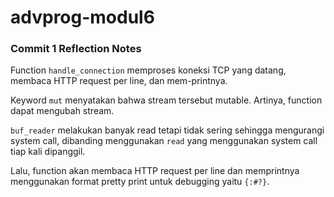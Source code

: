 # advprog-modul6

### Commit 1 Reflection Notes
Function `handle_connection` memproses koneksi TCP yang datang, membaca HTTP request per line, dan mem-printnya.

Keyword `mut` menyatakan bahwa stream tersebut mutable. Artinya, function dapat mengubah stream.

`buf_reader` melakukan banyak read tetapi tidak sering sehingga mengurangi system call, dibanding menggunakan `read` yang menggunakan system call tiap kali dipanggil.

Lalu, function akan membaca HTTP request per line dan memprintnya menggunakan format pretty print untuk debugging yaitu `{:#?}`.

